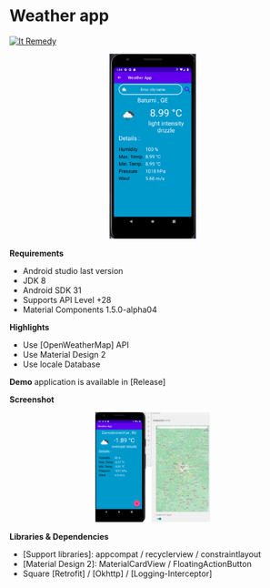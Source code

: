 # Weather app

[![It Remedy](https://img.shields.io/badge/IT%20Remedy-Weather-brightgreen)](https://itremedy.pro)

<p align="center"><img src="assets/Weather-App-City.png" width=30% height=30% /></p>

**Requirements**
- Android studio last version
- JDK 8
- Android SDK 31
- Supports API Level +28
- Material Components 1.5.0-alpha04

**Highlights**
- Use [OpenWeatherMap] API
- Use Material Design 2
- Use locale Database

**Demo** application is available in [Release]

**Screenshot**

<p align="center"><img src="assets/Weather-App-GPS.png" width=40% height=40% /></p>

**Libraries & Dependencies**
- [Support libraries]: appcompat / recyclerview / constraintlayout
- [Material Design 2]: MaterialCardView / FloatingActionButton
- Square [Retrofit] / [Okhttp] / [Logging-Interceptor]

